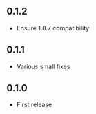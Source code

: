 0.1.2
-----------
- Ensure 1.8.7 compatibility


0.1.1
-----------
- Various small fixes


0.1.0
-----------
- First release
